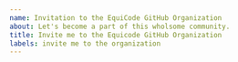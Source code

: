 ```yaml
---
name: Invitation to the EquiCode GitHub Organization
about: Let's become a part of this wholsome community.
title: Invite me to the Equicode GitHub Organization
labels: invite me to the organization
---
```

